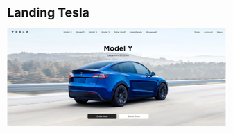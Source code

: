 # Landing Tesla

[![Landing](/public/landing-tesla.png "Landing Tesla Image")](https://landing-tesla-sooty.vercel.app/)
